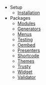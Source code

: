 - Setup
    - [Installation](/docs/1.0/installation)
- Packages
    - [Modules](/docs/1.0/modules)
    - [Generators](/docs/1.0/generators)
    - [Menus](/docs/1.0/menus)
    - [Testing](/docs/1.0/testing)
    - [Oembed](/docs/1.0/oembed)
    - [Presenters](/docs/1.0/presenters)
    - [Shortcode](/docs/1.0/shortcode)
    - [Themes](/docs/1.0/themes)
    - [Trusty](/docs/1.0/trusty)
    - [Widget](/docs/1.0/widget)
    - [Validator](/docs/1.0/validator)